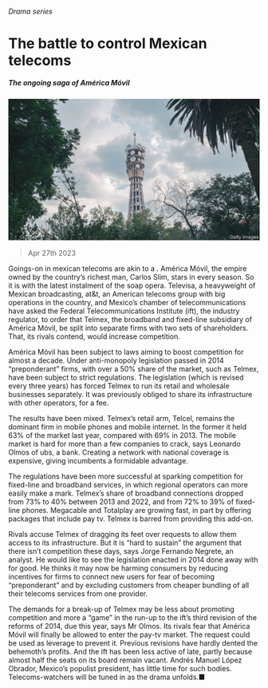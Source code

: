 ###### Drama series

# The battle to control Mexican telecoms 

##### The ongoing saga of América Móvil 

![image](images/20230429_WBP001.jpg) 

> Apr 27th 2023 

Goings-on in mexican telecoms are akin to a . América Móvil, the empire owned by the country’s richest man, Carlos Slim, stars in every season. So it is with the latest instalment of the soap opera. Televisa, a heavyweight of Mexican broadcasting, at&amp;t, an American telecoms group with big operations in the country, and Mexico’s chamber of telecommunications have asked the Federal Telecommunications Institute (ift), the industry regulator, to order that Telmex, the broadband and fixed-line subsidiary of América Móvil, be split into separate firms with two sets of shareholders. That, its rivals contend, would increase competition.

América Móvil has been subject to laws aiming to boost competition for almost a decade. Under anti-monopoly legislation passed in 2014 “preponderant” firms, with over a 50% share of the market, such as Telmex, have been subject to strict regulations. The legislation (which is revised every three years) has forced Telmex to run its retail and wholesale businesses separately. It was previously obliged to share its infrastructure with other operators, for a fee. 

The results have been mixed. Telmex’s retail arm, Telcel, remains the dominant firm in mobile phones and mobile internet. In the former it held 63% of the market last year, compared with 69% in 2013. The mobile market is hard for more than a few companies to crack, says Leonardo Olmos of ubs, a bank. Creating a network with national coverage is expensive, giving incumbents a formidable advantage.

The regulations have been more successful at sparking competition for fixed-line and broadband services, in which regional operators can more easily make a mark. Telmex’s share of broadband connections dropped from 73% to 40% between 2013 and 2022, and from 72% to 39% of fixed-line phones. Megacable and Totalplay are growing fast, in part by offering packages that include pay tv.  Telmex is barred from providing this add-on.

Rivals accuse Telmex of dragging its feet over requests to allow them access to its infrastructure. But it is “hard to sustain” the argument that there isn’t competition these days, says Jorge Fernando Negrete, an analyst. He would like to see the legislation enacted in 2014 done away with for good. He thinks it may now be harming consumers by reducing incentives for firms to connect new users for fear of becoming “preponderant” and by excluding customers from cheaper bundling of all their telecoms services from one provider.

The demands for a break-up of Telmex may be less about promoting competition and more a “game” in the run-up to the ift’s third revision of the reforms of 2014, due this year, says Mr Olmos. Its rivals fear that América Móvil will finally be allowed to enter the pay-tv market. The request could be used as leverage to prevent it. Previous revisions have hardly dented the behemoth’s profits. And the ift has been less active of late, partly because almost half the seats on its board remain vacant. Andrés Manuel López Obrador, Mexico’s populist president, has little time for such bodies. Telecoms-watchers will be tuned in as the drama unfolds.■


